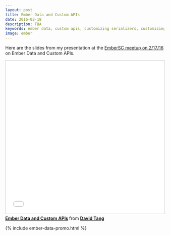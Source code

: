 ```yaml
---
layout: post
title: Ember Data and Custom APIs
date: 2016-02-18
description: TBA
keywords: ember data, custom apis, customizing serializers, customizing adapters, customm, serializer, adapter, snapshot, RESTSerializer, JSONSerializer, JSONAPISerializer, ember data 2
image: ember
---
```


Here are the slides from my presentation at the <a href="http://www.meetup.com/Ember-SC/events/228289932/" target="_blank">EmberSC meetup on 2/17/16</a> on Ember Data and Custom APIs.


<iframe src="//www.slideshare.net/slideshow/embed_code/key/aHH6lU8zpU52nk" width="595" height="485" frameborder="0" marginwidth="0" marginheight="0" scrolling="no" style="border:1px solid #CCC; border-width:1px; margin-bottom:5px; max-width: 100%;" allowfullscreen> </iframe> <div style="margin-bottom:5px"> <strong> <a href="//www.slideshare.net/DavidTang1/ember-data-and-custom-apis" title="Ember Data and Custom APIs" target="_blank">Ember Data and Custom APIs</a> </strong> from <strong><a target="_blank" href="//www.slideshare.net/DavidTang1">David Tang</a></strong> </div>

{% include ember-data-promo.html %}
